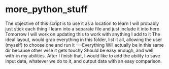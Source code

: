 # more_python_stuff
The objective of this script is to use it as a location to learn
   I will probably just stick each thing I learn into a separate file and just include it into here
   Tomorrow I will work on updating this to work with anything I add to it
   The ideal layout, would grab everything in this folder, list it all, allowing the user (myself) to choose one and run it
       ---Everything Will actually be in this same dir because other wise it gets touchy
   Should be easy enough, and well with-in my abilities.
   After I finish that, I would like to add the ability to save input data, whatever we do to it, and output data with an easy comparison.

